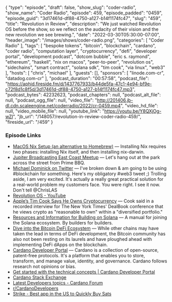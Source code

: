 {
  "type": "episode",
  "draft": false,
  "show_slug": "coder-radio",
  "show_name": "Coder Radio",
  "episode": 459,
  "episode_padded": "0459",
  "episode_guid": "3d17461d-df88-4750-a127-b14f1174fc47",
  "slug": "459",
  "title": "Revolution in Review",
  "description": "We just watched Revolution OS before the show, so we reflect on the audacity of their vision and the new revolution we see brewing.",
  "date": "2022-03-30T05:30:00-07:00",
  "header_image": "/images/shows/coder-radio.png",
  "categories": [
    "Coder Radio"
  ],
  "tags": [
    "bespoke tokens",
    "bitcoin",
    "blockchain",
    "cardano",
    "coder radio",
    "computation layer",
    "cryptocurrency",
    "defi",
    "developer portal",
    "development podcast",
    "dotcom bubble",
    "eric s. raymond",
    "ethereum",
    "haskell",
    "nix on macos",
    "peer-to-peer",
    "revolution os",
    "sidechains",
    "smart contract",
    "solana sdk",
    "tim cook",
    "via linux",
    "web3"
  ],
  "hosts": [
    "chris",
    "michael"
  ],
  "guests": [],
  "sponsors": [
    "linode.com-cr",
    "datadog.com-cr"
  ],
  "podcast_duration": "00:57:58",
  "podcast_file": "https://aphid.fireside.fm/d/1437767933/b44de5fa-47c1-4e94-bf9e-c72f8d1c8f5d/3d17461d-df88-4750-a127-b14f1174fc47.mp3",
  "podcast_bytes": 42232623,
  "podcast_chapters": null,
  "podcast_alt_file": null,
  "podcast_ogg_file": null,
  "video_file": "http://201406.jb-dl.cdn.scaleengine.net/coderradio/2022/cr-0459.mp4",
  "video_hd_file": null,
  "video_mobile_file": null,
  "youtube_link": "https://youtu.be/Y8QXjOg-wZI",
  "jb_url": "/148057/revolution-in-review-coder-radio-459/",
  "fireside_url": "/459"
}


### Episode Links

  * [MacOS Nix Setup (an alternative to Homebrew)](https://wickedchicken.github.io/post/macos-nix-setup/ "MacOS Nix Setup \(an alternative to Homebrew\)") — Installing Nix requires two phases: installing Nix itself, and then installing nix-darwin.
  * [Jupiter Broadcasting East Coast Meetup](https://www.meetup.com/jupiterbroadcasting/events/284291401/ "Jupiter Broadcasting East Coast Meetup") — Let's hang out at the park across the street from Prime BBQ. 
  * [Michael Dominick on Twitter](https://twitter.com/dominucco/status/1506852157143887873 "Michael Dominick on Twitter") — I've broken down & am going to be using #blockchain for something. Here's my obligatory #web3 tweet ;) Trolling aside, I am very excited. It's actually a really great practical solution for a real-world problem my customers face. You were right. I see it now. Don't tell @ChrisLAS
  * [Revolution OS - YouTube](https://www.youtube.com/watch?v=jw8K460vx1c "Revolution OS - YouTube")
  * [Apple’s Tim Cook Says He Owns Cryptocurrency](https://www.forbes.com/sites/nicholasreimann/2021/11/09/apples-tim-cook-says-he-owns-cryptocurrency-calls-it-reasonable/?sh=3be7c8356044 "Apple’s Tim Cook Says He Owns Cryptocurrency") — Cook said in a recorded interview for The New York Times' DealBook conference that he views crypto as "reasonable to own" within a "diversified portfolio."
  * [Resources and Information for Building on Solana](https://solana.com/developers "Resources and Information for Building on Solana") — A manual for joining the Solana ecosystem. By builders for builders.
  * [Dive into the Bitcoin DeFi Ecosystem](https://www.coingecko.com/buzz/dive-into-the-bitcoin-defi-ecosystem "Dive into the Bitcoin DeFi Ecosystem") — While other chains may have taken the lead in terms of DeFi development, the Bitcoin community has also not been resting on its laurels and have ploughed ahead with implementing DeFi dApps on the blockchain. 
  * [Cardano Developer Portal](https://developers.cardano.org/ "Cardano Developer Portal") — Cardano is a collection of open-source, patent-free protocols. It's a platform that enables you to store, transform, and manage value, identity, and governance. Cardano follows research not opinions or bias.
  * [Get started with the technical concepts | Cardano Developer Portal](https://developers.cardano.org/docs/get-started/technical-concepts/ "Get started with the technical concepts | Cardano Developer Portal")
  * [Cardano Stack Exchange](https://cardano.stackexchange.com/ "Cardano Stack Exchange")
  * [Latest Developers topics - Cardano Forum](https://forum.cardano.org/c/developers/29 "Latest Developers topics - Cardano Forum")
  * [r/CardanoDevelopers](https://www.reddit.com/r/CardanoDevelopers/ "r/CardanoDevelopers")
  * [Strike - Best app in the US to Quickly Buy Sats](https://strike.me/en "Strike - Best app in the US to Quickly Buy Sats")


